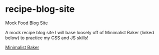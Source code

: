 # recipe-blog-site

Mock Food Blog Site

A mock recipe blog site I will base loosely off of Minimalist Baker (linked below) to practice my CSS and JS skills!

[Minimalist Baker](https://minimalistbaker.com/)